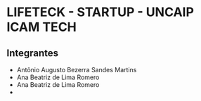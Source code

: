 # LIFETECK - STARTUP - UNCAIP ICAM TECH

<h2>Integrantes</h2>
<ul>
  <li>Antônio Augusto Bezerra Sandes Martins<li>Ana Beatriz de Lima Romero
  <li> Ana Beatriz de Lima Romero<li>
  <ul>
